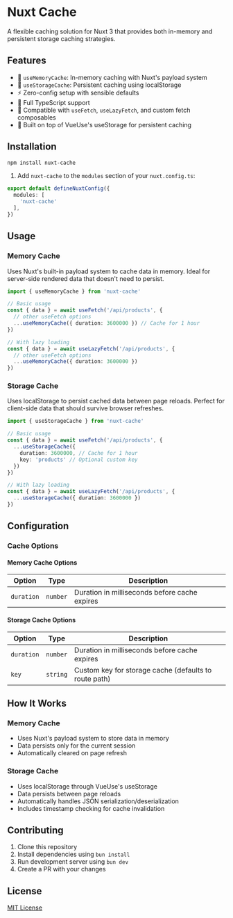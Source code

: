 # Nuxt Cache


A flexible caching solution for Nuxt 3 that provides both in-memory and persistent storage caching strategies.

## Features

- 🧠 `useMemoryCache`: In-memory caching with Nuxt's payload system
- 💾 `useStorageCache`: Persistent caching using localStorage
- ⚡️ Zero-config setup with sensible defaults
- 🎯 Full TypeScript support
- 🔄 Compatible with `useFetch`, `useLazyFetch`, and custom fetch composables
- 💪 Built on top of VueUse's useStorage for persistent caching

## Installation

```bash
npm install nuxt-cache
```

1. Add  `nuxt-cache` to the `modules` section of your `nuxt.config.ts`:

```ts
export default defineNuxtConfig({
  modules: [
    'nuxt-cache'
  ],
})
```

## Usage

### Memory Cache

Uses Nuxt's built-in payload system to cache data in memory. Ideal for server-side rendered data that doesn't need to persist.

```ts
import { useMemoryCache } from 'nuxt-cache'

// Basic usage
const { data } = await useFetch('/api/products', {
  // other useFetch options
  ...useMemoryCache({ duration: 3600000 }) // Cache for 1 hour
})

// With lazy loading
const { data } = await useLazyFetch('/api/products', {
  // other useFetch options
  ...useMemoryCache({ duration: 3600000 })
})
```

### Storage Cache

Uses localStorage to persist cached data between page reloads. Perfect for client-side data that should survive browser refreshes.

```ts
import { useStorageCache } from 'nuxt-cache'

// Basic usage
const { data } = await useFetch('/api/products', {
  ...useStorageCache({ 
    duration: 3600000, // Cache for 1 hour
    key: 'products' // Optional custom key
  })
})

// With lazy loading
const { data } = await useLazyFetch('/api/products', {
  ...useStorageCache({ duration: 3600000 })
})
```

## Configuration

### Cache Options

#### Memory Cache Options

| Option | Type | Description |
|---|---|---|
| `duration` | `number` | Duration in milliseconds before cache expires |

#### Storage Cache Options

| Option | Type | Description |
|---|---|---|
| `duration` | `number` | Duration in milliseconds before cache expires |
| `key` | `string` | Custom key for storage cache (defaults to route path) |

## How It Works

### Memory Cache
- Uses Nuxt's payload system to store data in memory
- Data persists only for the current session
- Automatically cleared on page refresh

### Storage Cache
- Uses localStorage through VueUse's useStorage
- Data persists between page reloads
- Automatically handles JSON serialization/deserialization
- Includes timestamp checking for cache invalidation

## Contributing

1. Clone this repository
2. Install dependencies using `bun install`
3. Run development server using `bun dev`
4. Create a PR with your changes

## License

[MIT License](./LICENSE)